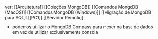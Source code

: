 ver: 
	[[Arquitetura]]
	[[Coleções MongoDB]]
	[[Comandos MongoDB (MacOS)]]
	[[Comandos MongoDB (Windows)]]
	[[Migração de MongoDB para SQL]]
	[[PC1]]
	[[Servidor Remoto]]

- podemos utilizar o MongoDB Compass para mexer na base de dados em vez de utilizar exclusivamente consola